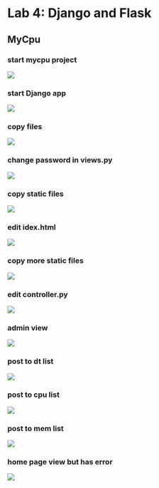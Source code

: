 # Lab 4: Django and Flask

## MyCpu


### start mycpu project
![](assets/one.png)

### start Django app
![](assets/two.png)

### copy files
![](assets/three.png)

### change password in views.py
![](assets/four.png)

### copy static files
![](assets/five.png)

### edit idex.html
![](assets/six.png)

### copy more static files
![](assets/seven.png)

### edit controller.py
![](assets/eight.png)

### admin view
![](assets/nine.png)

### post to dt list
![](assets/ten.png)

###  post to cpu list
![](assets/eleven.png)

### post to mem list
![](assets/twelve.png)

### home page view but has error
![](assets/thrteen.png)